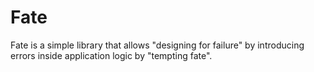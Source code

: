 # Fate

Fate is a simple library that allows "designing for failure" by introducing errors inside application logic by "tempting fate". 
